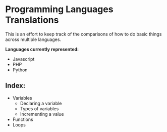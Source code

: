# Programming Languages Translations

This is an effort to keep track of the comparisons of how to do basic things across multiple languages. 

**Languages currently represented:**
- Javascript
- PHP
- Python

## Index:
- Variables
  - Declaring a variable
  - Types of variables
  - Incrementing a value
- Functions
- Loops 
